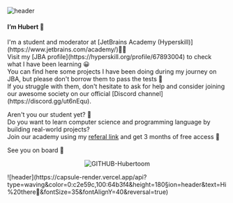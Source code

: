 ![header](https://capsule-render.vercel.app/api?type=waving&color=0:c2e59c,100:64b3f4&height=180&section=header&text=Hi%20there👋&fontSize=35&fontAlignY=40)
 <h4>I’m Hubert 👋</h4>
 I'm a student and moderator at [JetBrains Academy (Hyperskill)](https://www.jetbrains.com/academy/)👨‍💻 <br/>
 Visit my [JBA profile](https://hyperskill.org/profile/67893004) to check what I have been learning 😀 <br/>
 You can find here some projects I have been doing during my journey on JBA, but please don't borrow them to pass the tests 🙈 <br/> 
 If you struggle with them, don't hesitate to ask for help and consider joining our awesome society on our official [Discord channel](https://discord.gg/ut6nEqu).

 Aren't you our student yet? 👀 <br/> 
 Do you want to learn computer science and programming language by building real-world projects? <br/>
 Join our academy using my [referal link](https://hyperskill.org/join/10654f9d7) and get 3 months of free access 🤗
 
 See you on board 👋
 
 <p align="center"> <img src="https://komarev.com/ghpvc/?username=GITHUB-Hubertoom&label=Profile%20views&color=33aaeb&style=flat" alt="GITHUB-Hubertoom" /> </p>
 ![header](https://capsule-render.vercel.app/api?type=waving&color=0:c2e59c,100:64b3f4&height=180&section=header&text=Hi%20there👋&fontSize=35&fontAlignY=40&reversal=true)
